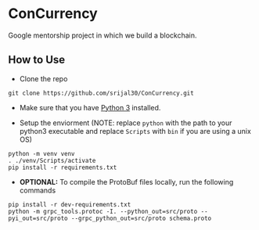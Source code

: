 # ConCurrency
Google mentorship project in which we build a blockchain.

## How to Use

* Clone the repo
```
git clone https://github.com/srijal30/ConCurrency.git
```

* Make sure that you have [Python 3](https://www.python.org/downloads/) installed. 

* Setup the enviorment (NOTE: replace `python` with the path to your python3 executable and replace `Scripts` with `bin` if you are using a unix OS)
```
python -m venv venv
. ./venv/Scripts/activate 
pip install -r requirements.txt
```
* **OPTIONAL:** To compile the ProtoBuf files locally, run the following commands
```
pip install -r dev-requirements.txt
python -m grpc_tools.protoc -I. --python_out=src/proto --pyi_out=src/proto --grpc_python_out=src/proto schema.proto
```
 


